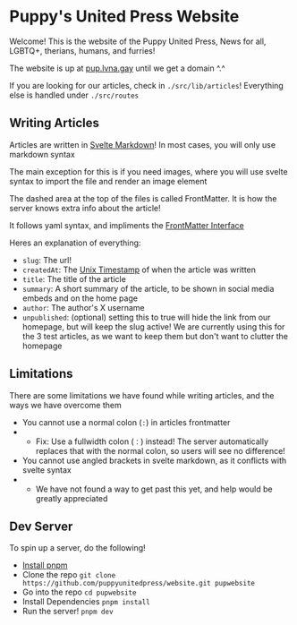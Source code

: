 # Puppy's United Press Website

Welcome! This is the website of the Puppy United Press, News for all, LGBTQ+, therians, humans, and furries!

The website is up at [pup.lvna.gay](https://pup.lvna.gay) until we get a domain ^.^

If you are looking for our articles, check in `./src/lib/articles`! Everything else is handled under `./src/routes`

## Writing Articles

Articles are written in [Svelte Markdown](https://mdsvex.com)! In most cases, you will only use markdown syntax

The main exception for this is if you need images, where you will use svelte syntax to import the file and render an image element

The dashed area at the top of the files is called FrontMatter. It is how the server knows extra info about the article!

It follows yaml syntax, and impliments the [FrontMatter Interface](https://github.com/PuppyUnitedPress/website/blob/main/src/lib/articles.ts#L4)

Heres an explanation of everything:

- `slug`: The url!
- `createdAt`: The [Unix Timestamp](https://www.unixtimestamp.com/) of when the article was written
- `title`: The title of the article
- `summary`: A short summary of the article, to be shown in social media embeds and on the home page
- `author`: The author's X username
- `unpublished`: (optional) setting this to true will hide the link from our homepage, but will keep the slug active! We are currently using this for the 3 test articles, as we want to keep them but don't want to clutter the homepage

## Limitations

There are some limitations we have found while writing articles, and the ways we have overcome them

- You cannot use a normal colon (`:`) in articles frontmatter
- - Fix: Use a fullwidth colon (`：`) instead! The server automatically replaces that with the normal colon, so users will see no difference!
- You cannot use angled brackets in svelte markdown, as it conflicts with svelte syntax
- - We have not found a way to get past this yet, and help would be greatly appreciated

## Dev Server

To spin up a server, do the following!

- [Install pnpm](https://pnpm.io/installation)
- Clone the repo `git clone https://github.com/puppyunitedpress/website.git pupwebsite`
- Go into the repo `cd pupwebsite`
- Install Dependencies `pnpm install`
- Run the server! `pnpm dev`